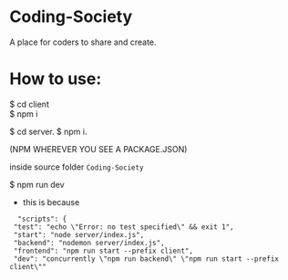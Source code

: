 # Coding-Society
A place for coders to share and create.

# How to use:

$ cd client   
$ npm i   
 
$ cd server. 
$ npm i. 

(NPM WHEREVER YOU SEE A PACKAGE.JSON)

inside source folder `Coding-Society`

$ npm run dev
   * this is because
   ```
     "scripts": {
    "test": "echo \"Error: no test specified\" && exit 1",
    "start": "node server/index.js",
    "backend": "nodemon server/index.js",
    "frontend": "npm run start --prefix client",
    "dev": "concurrently \"npm run backend\" \"npm run start --prefix client\""
   ```
